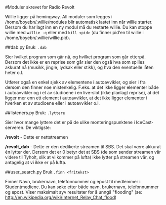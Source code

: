 #Moduler skrevet for Radio Revolt

Willie ligger på hemingway. All moduler som legges i /home/boyebn/.willie/modules blir automatisk lastet inn når willie starter. Dersom du har lagt inn en ny modul må du restarte willie. Du kan stoppe willie med ``willie -q`` eller med ``kill <pid>`` (du finner pid'en til willie i /home/boyebn/.willie/willie.pid).

##dab.py
Bruk: ``.dab``

Sier hvilket program som går nå, og hvilket program som går etterpå. Dersom det ikke er en reprise som går sier den også hva som spilles akkurat nå (musikk, jingle, lydsak eller stikk), og hva den eventuelle låten heter o.l.

Utfører også en enkel sjekk av elementene i autoavvikler, og sier i fra dersom den finner noe mistenkelig. F.eks. at det ikke ligger elementer både i autoavvikler og i et av studioene i en live-slot (ikke planlagt reprise), at det ligger mer enn ett element i autoavvikler, at det ikke ligger elementer i hverken et av studioene eller i autoavvikler o.l. 

##listeners.py
Bruk: ``.lyttere``

Sier hvor mange lyttere det er på de ulike monteringspunktene i IceCast-serveren. De viktigste:

__/revolt__ - Dette er nettstreamen

__/revolt_dab__ - Dette er den dedikerte streamen til SBS. Det skal være akkurat én lytter der. Dersom det er 0 betyr det at SBS (de som sender streamen vår videre til Tyholt, slik at vi kommer på lufta) ikke lytter på streamen vår, og antagelig at vi ikke er på lufta.

##user_search.py
Bruk ``.finn <fritekst>``

Finner Navn, brukernavn, telefonnummer og epost til medlemmer i Studentmediene. Du kan søke etter både navn, brukernavn, telefonnummer og epost. Viser maksimalt syv resultater for å unngå "flooding" (se: http://en.wikipedia.org/wiki/Internet_Relay_Chat_flood)

